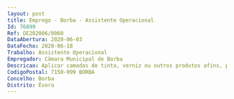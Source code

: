 ```yaml
--- 
layout: post
title: Emprego - Borba - Assistente Operacional
Id: 76899
Ref: OE202006/0060
DataAbertura: 2020-06-03
DataFecho: 2020-06-18
Trabalho: Assistente Operacional
Empregador: Câmara Municipal de Borba
Descricao: Aplicar camadas de tinta, verniz ou outros produtos afins, principalmente sobre superfícies de estuque, reboco, madeira e metal, para as proteger  verificar a qualidade do trabalho produzido  criar determinados efeitos ornamentais, quando necessário  por vezes, orçamentar trabalhos, assentar e substituir vidros e forrar paredes, lambris e tetos com papel pintado.
CodigoPostal: 7150-999 BORBA
Concelho: Borba
Distrito: Évora
--- 
```

